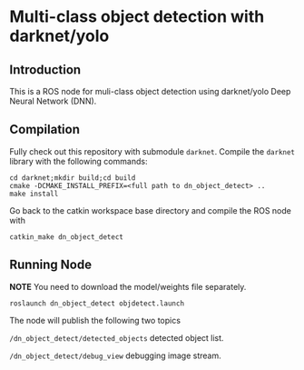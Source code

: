 # Multi-class object detection with darknet/yolo

## Introduction
This is a ROS node for muli-class object detection using darknet/yolo Deep Neural Network (DNN).


## Compilation

Fully check out this repository with submodule ```darknet```. Compile the ```darknet``` library with the following commands:

```
cd darknet;mkdir build;cd build
cmake -DCMAKE_INSTALL_PREFIX=<full path to dn_object_detect> ..
make install
```

Go back to the catkin workspace base directory and compile the ROS node with

```
catkin_make dn_object_detect
```

## Running Node

**NOTE** You need to download the model/weights file separately.

```roslaunch dn_object_detect objdetect.launch```

The node will publish the following two topics

```/dn_object_detect/detected_objects```  detected object list.

```/dn_object_detect/debug_view``` debugging image stream.
